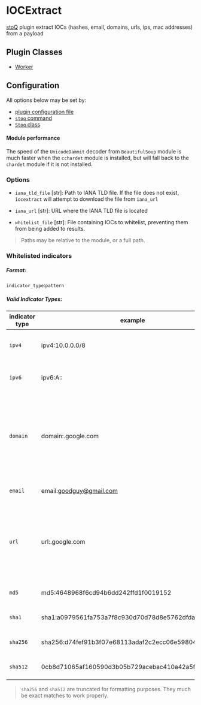 # IOCExtract

[stoQ](https://stoq-framework.readthedocs.io/en/latest/index.html) plugin extract IOCs (hashes, email, domains, urls, ips, mac addresses) from a payload

## Plugin Classes

- [Worker](https://stoq-framework.readthedocs.io/en/latest/dev/workers.html)

## Configuration

All options below may be set by:

- [plugin configuration file](https://stoq-framework.readthedocs.io/en/latest/dev/plugin_overview.html#configuration)
- [`stoq` command](https://stoq-framework.readthedocs.io/en/latest/gettingstarted.html#plugin-options)
- [`Stoq` class](https://stoq-framework.readthedocs.io/en/latest/dev/core.html?highlight=plugin_opts#using-providers)

#### Module performance

The speed of the `UnicodeDammit` decoder from `BeautifulSoup` module is much faster when the `cchardet` module is installed,
but will fall back to the `chardet` module if it is not installed.

### Options

- `iana_tld_file` [str]: Path to IANA TLD file. If the file does not exist, `iocextract` will attempt to download the file from `iana_url`

- `iana_url` [str]: URL where the IANA TLD file is located

- `whitelist_file` [str]: File containing IOCs to whitelist, preventing them from being added to results.

> Paths may be relative to the module, or a full path.

### Whitelisted indicators

##### Format:

`indicator_type`:`pattern`

##### Valid Indicator Types:

| indicator type | example                                               | note                                                                                                             |
| -------------- | ----------------------------------------------------- | ---------------------------------------------------------------------------------------------------------------- |
| `ipv4`         | ipv4:10.0.0.0/8                                       | Can be an IP address or CIDR notation                                                                            |
| `ipv6`         | ipv6:A::                                              | Can be an IP address or CIDR notation                                                                            |
| `domain`       | domain:.google.com                                    | Matches a domain or hostname portion of a url. Pattern must begin with '.' to match against wildcard subdomains. |
| `email`        | email:goodguy@gmail.com                               | Exact matches only                                                                                               |
| `url`          | url:.google.com                                       | Matches the hostname portion of a url only. Pattern must begin with '.' to match against wildcard subdomains.    |
| `md5`          | md5:4648968f6cd94b6dd242ffd1f0019152                  | Exact matches only                                                                                               |
| `sha1`         | sha1:a0979561fa753a7f8c930d70d78d8e5762dfda1e         | Exact matches only                                                                                               |
| `sha256`       | sha256:d74fef91b3f07e68113adaf2c2ecc06e598040209[...] | Exact matches only                                                                                               |
| `sha512`       | 0cb8d71065af160590d3b05b729acebac410a42a5f4ff44c[...] | Exact matches only                                                                                               |

> `sha256` and `sha512` are truncated for formatting purposes. They much be exact matches to work properly.
